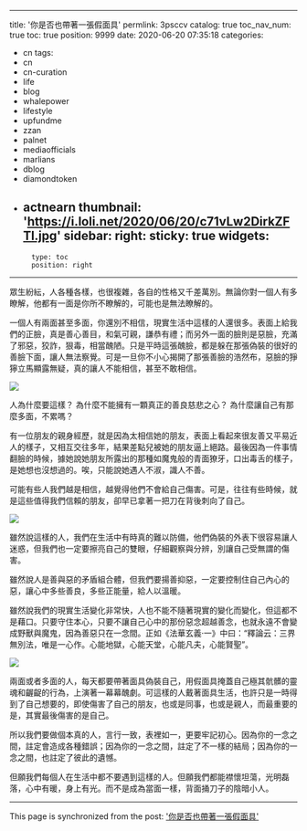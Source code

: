 
---
title: '你是否也帶著一張假面具'
permlink: 3psccv
catalog: true
toc_nav_num: true
toc: true
position: 9999
date: 2020-06-20 07:35:18
categories:
- cn
tags:
- cn
- cn-curation
- life
- blog
- whalepower
- lifestyle
- upfundme
- zzan
- palnet
- mediaofficials
- marlians
- dblog
- diamondtoken
- actnearn
thumbnail: 'https://i.loli.net/2020/06/20/c71vLw2DirkZFTl.jpg'
sidebar:
    right:
        sticky: true
widgets:
    -
        type: toc
        position: right
---


眾生紛紜，人各種各樣，也很複雜，各自的性格又千差萬別。無論你對一個人有多瞭解，他都有一面是你所不瞭解的，可能也是無法瞭解的。

一個人有兩面甚至多面，你還別不相信，現實生活中這樣的人還很多。表面上給我們的正臉，真是善心善目，和氣可親，謙恭有禮；而另外一面的臉則是惡臉，充滿了邪惡，狡詐，狠毒，相當醜陋。只是平時這張醜臉，都是躲在那張偽裝的很好的善臉下面，讓人無法察覺。可是一旦你不小心揭開了那張善臉的浩然布，惡臉的猙獰立馬顯露無疑，真的讓人不能相信，甚至不敢相信。


![](https://i.loli.net/2020/06/20/c71vLw2DirkZFTl.jpg)


人為什麼要這樣？
為什麼不能擁有一顆真正的善良慈悲之心？
為什麼讓自己有那麼多面，不累嗎？

有一位朋友的親身經歷，就是因為太相信她的朋友，表面上看起來很友善又平易近人的樣子，又相互交往多年，結果差點兒被她的朋友逼上絕路。最後因為一件事情翻臉的時候，據她說她朋友所露出的那種如魔鬼般的青面獠牙，口出毒舌的樣子，是她想也沒想過的。唉，只能說她遇人不淑，識人不善。

可能有些人我們越是相信，越覺得他們不會給自己傷害。可是，往往有些時候，就是這些值得我們信賴的朋友，卻早已拿著一把刀在背後刺向了自己。


![](https://i.loli.net/2020/06/20/DiQjIGoNE9nl138.jpg)


雖然說這樣的人，我們在生活中有時真的難以防備，他們偽裝的外表下很容易讓人迷惑，但我們也一定要擦亮自己的雙眼，仔細觀察與分辨，別讓自己受無謂的傷害。

雖然說人是善與惡的矛盾組合體，但我們要揚善抑惡，一定要控制住自己內心的惡，讓心中多些善良，多些正能量，給人以溫暖。

雖然說我們的現實生活變化非常快，人也不能不隨著現實的變化而變化，但這都不是藉口。只要守住本心，只要不讓自己心中的那份惡念超越善念，也就永遠不會變成野獸與魔鬼，因為善惡只在一念間。正如《法華玄義·一》中曰：“釋論云：三界無別法，唯是一心作。心能地獄，心能天堂，心能凡夫，心能賢聖”。


![](https://i.loli.net/2020/06/20/UrsLjEiohkZeafK.jpg)


兩面或者多面的人，每天都要帶著面具偽裝自己，用假面具掩蓋自己極其骯髒的靈魂和齷齪的行為，上演著一幕幕醜劇。可這樣的人戴著面具生活，也許只是一時得到了自己想要的，即使傷害了自己的朋友，也或是同事，也或是親人，而最重要的是，其實最後傷害的是自己。

所以我們要做個本真的人，言行一致，表裡如一，更要牢記初心。因為你的一念之間，註定會造成各種錯誤；因為你的一念之間，註定了不一樣的結局；因為你的一念之間，也註定了彼此的遺憾。

但願我們每個人在生活中都不要遇到這樣的人。但願我們都能襟懷坦蕩，光明磊落，心中有暖，身上有光。而不是成為當面一樣，背面捅刀子的陰暗小人。

- - -

This page is synchronized from the post: ['你是否也帶著一張假面具'](https://steemit.com/@sunai/3psccv)
